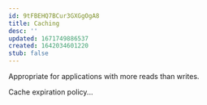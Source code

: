 ```yaml
---
id: 9tFBEHQ7BCur3GXGgOgA8
title: Caching
desc: ''
updated: 1671749886537
created: 1642034601220
stub: false
---
```




Appropriate for applications with more reads than writes.

Cache expiration policy...

